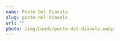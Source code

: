 ```yaml
---
name: Ponte Del Diavolo
slug: ponte-del-diavolo
url: ""
photo: /img/bands/ponte-del-diavolo.webp
---
```

